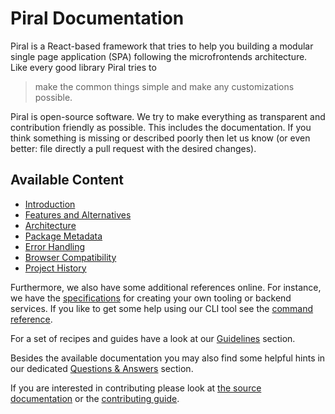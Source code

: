 # Piral Documentation

Piral is a React-based framework that tries to help you building a modular single page application (SPA) following the microfrontends architecture. Like every good library Piral tries to

> make the common things simple and make any customizations possible.

Piral is open-source software. We try to make everything as transparent and contribution friendly as possible. This includes the documentation. If you think something is missing or described poorly then let us know (or even better: file directly a pull request with the desired changes).

## Available Content

- [Introduction](./introduction.md)
- [Features and Alternatives](./features.md)
- [Architecture](./architecture.md)
- [Package Metadata](./metadata.md)
- [Error Handling](./errors.md)
- [Browser Compatibility](./browsers.md)
- [Project History](./history.md)

Furthermore, we also have some additional references online. For instance, we have the [specifications](./specs/README.md) for creating your own tooling or backend services. If you like to get some help using our CLI tool see the [command reference](./commands/README.md).

For a set of recipes and guides have a look at our [Guidelines](./guidelines/README.md) section.

Besides the available documentation you may also find some helpful hints in our dedicated [Questions & Answers](./questions/README.md) section.

If you are interested in contributing please look at [the source documentation](../src/README.md) or the [contributing guide](../.github/CONTRIBUTING.md).
